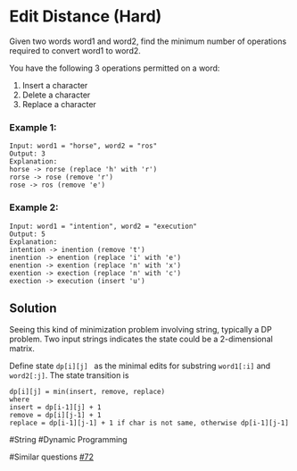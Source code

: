 # Edit Distance (Hard)

Given two words word1 and word2, find the minimum number of operations required to convert word1 to word2.

You have the following 3 operations permitted on a word:

1. Insert a character
2. Delete a character
3. Replace a character

### Example 1:
```
Input: word1 = "horse", word2 = "ros"
Output: 3
Explanation: 
horse -> rorse (replace 'h' with 'r')
rorse -> rose (remove 'r')
rose -> ros (remove 'e')
```

### Example 2:
```
Input: word1 = "intention", word2 = "execution"
Output: 5
Explanation: 
intention -> inention (remove 't')
inention -> enention (replace 'i' with 'e')
enention -> exention (replace 'n' with 'x')
exention -> exection (replace 'n' with 'c')
exection -> execution (insert 'u')
```

## Solution
Seeing this kind of minimization problem involving string, typically a DP problem. Two input strings indicates the state could be a 2-dimensional matrix.

Define state `dp[i][j] ` as the minimal edits for substring `word1[:i]` and `word2[:j]`. The state transition is
```
dp[i][j] = min(insert, remove, replace)
where
insert = dp[i-1][j] + 1
remove = dp[i][j-1] + 1
replace = dp[i-1][j-1] + 1 if char is not same, otherwise dp[i-1][j-1]

```

#String #Dynamic Programming

#Similar questions [#72](../p072h/README.md)
